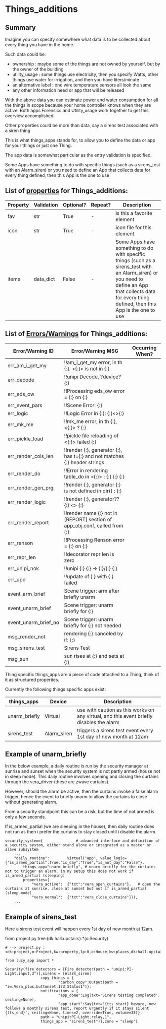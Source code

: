 <!--s_name-->
# Things_additions

<!--e_name-->

<!--s_role-->
<!--e_role-->

## Summary

<!--s_sub_toc_th_a-->

Imagine you can specify somewhere what data is to be collected about every thing you have in the home.

Such data could be:
* ownership : maybe some of the things are not owned by yourself, but by the owner of the building
* utility_usage : some things use electricity, then you specify Watts, other things use water for irrigation, and then you have liters/minute
* an alternative label : one wire temperature sensors all look the same
* any other information need or app that will be released

With the above data you can estimate power and water consumption for all the things in scope because your home controller knows when they are active.
Both apps Forensics and Utility_usage work together to get this overview accomplished.

Other properties could be more than data, say a sirens test associated with a siren thing.

This is what things_apps stands for, to allow you to define the data or app for your things or just one Thing.

<!--e_sub_toc_th_a-->

The app data is somewhat particular as the entry validation is specified.

<!--s_descr-->
Some Apps have something to do with specific things (such as a sirens_test with an Alarm_siren) or you need to define an App that collects data for every thing defined, then this App is the one to use

<!--e_descr-->

<!--s_tbl-->
## List of [properties](Properties.md) for __Things_additions__:

  | Property | Validation | Optional? | Repeat? | Description |
  | --- | --- | --- | --- | --- |
  | fav | str | True | - | is this a favorite element | 
  | icon | str | True | - | icon file for this element | 
  | items | data_dict | False | - | Some Apps have something to do with specific things (such as a sirens_test with an Alarm_siren) or you need to define an App that collects data for every thing defined, then this App is the one to use | 

## List of [Errors/Warnings](Error_Warn.md) for  __Things_additions__:

  | Error/Warning ID | Error/Warning MSG | Occurring When? |
  | --- | --- | --- | 
  | err_am_i_get_my | !!am_i_get_my error, in th {:}, <{:}> is not in {:} |  
  | err_decode | !!unipi Decode, ?device? {:} |  
  | err_eds_ow | !!Processing eds_ow error = {:} on {:} |  
  | err_event_pars | !!Scene Error: {:} |  
  | err_logic | !!Logic Error in {:}: {:}<>{:} |  
  | err_mk_me | !!mk_me error, in th {:}, <{:}> ? {:} |  
  | err_pickle_load | !!pickle file reloading of <{:}> failed {:} |  
  | err_render_cols_len | !!render {:}, generator {:}, has t={:} and not matches {:} header strings |  
  | err_render_do | !!Error in rendering table_do in <{:}> : {:} {:} {:} |  
  | err_render_gen_prg | !!render {:}, generator {:} is not defined in dir() : {:} |  
  | err_render_logic | !!render {:}, generator?? {:} <> {:} |  
  | err_render_report | !!render name {:} not in [REPORT] section of app_obj.conf, called from {:} |  
  | err_renson | !!Processing Renson error = {:} on {:} |  
  | err_repr_len | !!decorator repr len is zero |  
  | err_unipi_nok | !!unipi {:} {:} -> {:}/{:} {:} |  
  | err_upd | !!update of {:} with {:} failed |  
  | event_arm_brief | Scene trigger: arm after briefly unarm |  
  | event_unarm_brief | Scene trigger: unarm briefly for {:} |  
  | event_unarm_brief_no | Scene trigger: unarm briefly for {:} not needed |  
  | msg_render_not | rendering {:} canceled by if: {:} |  
  | msg_sirens_test | Sirens Test |  
  | msg_sun | sun rises at {:} and sets at {:} |  
<!--e_tbl-->

Thing specific things_apps are a piece of code attached to a Thing, think of it as structured properties.

Currently the following things specific apps exist:

  | things_apps | Device | Description |
  | --- | --- | --- |
  | unarm_briefly | Virtual | use with caution as this works on any virtual, and this event briefly disables the alarm |
  | sirens_test | Alarm_siren | triggers a sirens test event every 1st day of new month at 12am |

## Example of __unarm_briefly__

In the below example, a daily routine is run by the security manager at sunrise and sunset when the security system is not partly armed (house not in sleep mode).
This daily routine involves opening and closing the curtains through the vera_driver (these are zwave curtains).

However, should the alarm be active, then the curtains invoke a false alarm trigger, hence the event to briefly unarm to allow the curtains to close without generating alarm.

From a security standpoint this can be a risk, but the time of not armed is only a few seconds.

If is_armed_partial (we are sleeping in the house), then daily routine does not run as then i prefer the curtains to stay closed until i disable the alarm.


```
security_system={               # advanced interface and definition of a security system, either stand alone or integrated as a master or slave subsystem 
    ...
    "daily_routine":        Virtual("app", value_logic={"is_armed_partial":True,"is_day":"True","is_not_day":"False"}, 
        things_app="unarm_briefly", # unarm briefly for the curtains not to trigger an alarm, in my setup this does not work if is_armed_partial (sleeping)
        properties={
			"vera_active":  {"txt":"vera_open_curtains"},   # open the curtains at sunrise, close at sunset but not if is_armed_partial (sleep mode)
			"vera_normal":  {"txt":"vera_close_curtains"}}),
	...
```

## Example of __sirens_test__

Here a sirens test event will happen every 1st day of new month at 12am.

<!--s_insert_{"tree":"(dk:hall.upstairs).*(o:Security)"}-->

from project.py tree:(dk:hall.upstairs).*(o:Security)
```python3
# --> project.py :<dk:project,o:Project,kw:property,lp:0,o:House,kw:places,dk:hall.upstairs,o:Room,kw:contents,lp:0,o:Security>

from lucy_app import *

Security(fire_detectors = [Fire_detector(path = "unipi:PI-Light,input,3")],sirens = [Alarm_siren(
                copy_things = {
                        "carbon_copy":Output(path = "zw:Vera_plus,buttonset,173,Status1")},
                notifications = {
                        "app_done":Log(txt='Sirens testing completed', ceiling=None),
                        "app_start":Say(txt='{tts_start} beware, now follows a monthly sirens test, report urgently if it stays silent {tts_end}', ceiling=None, times=2, override=True, volume=35)},
                path = "unipi:PI-Light,relay,1",
                things_app = "sirens_test")],zone = "sleep")

```

<!--e_insert-->
